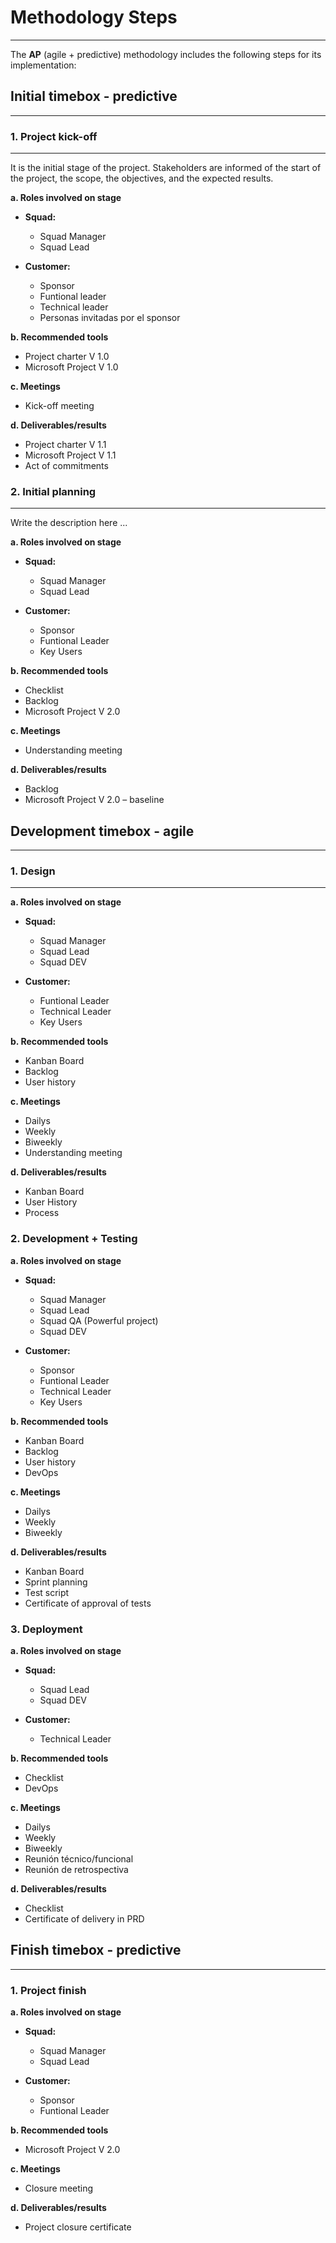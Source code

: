 # Methodology Steps
***
The **AP** (agile + predictive) methodology includes the following steps for its implementation:

## Initial timebox -  predictive
***

### 1.  Project kick-off
*** 
It is the initial stage of the project. Stakeholders are informed of the start of the project, the scope, the objectives, and the expected results.

**a. Roles involved on stage**

* **Squad:**
 
    *    Squad Manager
    *    Squad Lead
    
* **Customer:**    
    *    Sponsor
    *    Funtional leader
    *    Technical leader
    *    Personas invitadas por el sponsor
     
**b. Recommended tools**

*    Project charter V 1.0
*    Microsoft Project V 1.0
            
**c. Meetings**

*    Kick-off meeting
            
**d.    Deliverables/results**

*    Project charter V 1.1
*    Microsoft Project V 1.1
*    Act of commitments

### 2.    Initial planning
***
    
Write the description here ...

**a. Roles involved on stage**

* **Squad:**
     
    *    Squad Manager
    *    Squad Lead
            
* **Customer:**
     
    * Sponsor
    * Funtional Leader
    * Key Users
        
**b. Recommended tools**

*    Checklist
*    Backlog
*    Microsoft Project V 2.0
    
**c. Meetings**

*    Understanding meeting
    
**d.    Deliverables/results**

*    Backlog
*    Microsoft Project V 2.0 – baseline

## Development timebox - agile
***

### 1. Design
***    

**a. Roles involved on stage**

* **Squad:**
 
    *    Squad Manager
    *    Squad Lead
    *    Squad DEV

* **Customer:**
 
    *    Funtional Leader
    *    Technical Leader
    *    Key Users

**b. Recommended tools**

*    Kanban Board
*    Backlog
*    User history

**c. Meetings**

*    Dailys
*    Weekly
*    Biweekly
*    Understanding meeting

**d.    Deliverables/results**

*    Kanban Board
*    User History
*    Process

### 2. Development + Testing

**a. Roles involved on stage**

* **Squad:**
 
    *    Squad Manager
    *    Squad Lead
    *    Squad QA (Powerful project)
    *    Squad DEV

* **Customer:**
 
    *    Sponsor
    *    Funtional Leader
    *    Technical Leader
    *    Key Users
    
**b. Recommended tools**

*    Kanban Board
*    Backlog
*    User history
*    DevOps
    
**c. Meetings**

*    Dailys
*    Weekly
*    Biweekly
     
**d.    Deliverables/results**

*    Kanban Board
*    Sprint planning
*    Test script
*    Certificate of approval of tests

### 3. Deployment

**a. Roles involved on stage**

* **Squad:**
 
    *    Squad Lead
    *    Squad DEV
    
* **Customer:**
 
    *    Technical Leader

**b. Recommended tools**

*    Checklist
*    DevOps
   
**c. Meetings**

*    Dailys
*    Weekly
*    Biweekly
*    Reunión técnico/funcional
*    Reunión de retrospectiva
    
**d.    Deliverables/results**

*    Checklist
*    Certificate of delivery in PRD

## Finish timebox - predictive
***

### 1. Project finish

**a. Roles involved on stage**

* **Squad:**
 
    *    Squad Manager
    *    Squad Lead
    
* **Customer:**
 
    *    Sponsor
    *    Funtional Leader
    
**b. Recommended tools**

*    Microsoft Project V 2.0
    
**c. Meetings**

*    Closure meeting
    
**d.    Deliverables/results**

*    Project closure certificate
